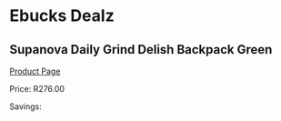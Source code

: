
# Ebucks Dealz
## Supanova Daily Grind Delish Backpack Green
[Product Page](https://www.ebucks.com/web/shop/productSelected.do?prodId=1218066459&catId=1218007340)

Price: R276.00

Savings: 


	